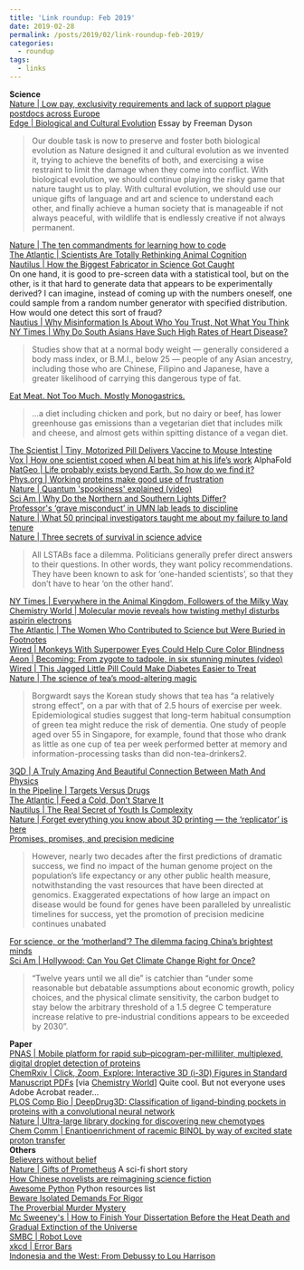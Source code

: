 ```yaml
---
title: 'Link roundup: Feb 2019'
date: 2019-02-28
permalink: /posts/2019/02/link-roundup-feb-2019/
categories:
  - roundup
tags:
  - links
---
```


**Science**  
[Nature \| Low pay, exclusivity requirements and lack of support plague postdocs across Europe](https://www.nature.com/articles/d41586-019-00688-8)  
[Edge \| Biological and Cultural Evolution](https://www.edge.org/conversation/freeman_dyson-biological-and-cultural-evolution) Essay by Freeman Dyson  
>Our double task is now to preserve and foster both biological evolution as Nature designed it and cultural evolution as we invented it, trying to achieve the benefits of both, and exercising a wise restraint to limit the damage when they come into conflict. With biological evolution, we should continue playing the risky game that nature taught us to play. With cultural evolution, we should use our unique gifts of language and art and science to understand each other, and finally achieve a human society that is manageable if not always peaceful, with wildlife that is endlessly creative if not always permanent.
  
[Nature \| The ten commandments for learning how to code](https://www.nature.com/articles/d41586-019-00653-5)  
[The Atlantic \| Scientists Are Totally Rethinking Animal Cognition](https://www.theatlantic.com/magazine/archive/2019/03/what-the-crow-knows/580726/)  
[Nautilus \| How the Biggest Fabricator in Science Got Caught](http://nautil.us/issue/24/Error/how-the-biggest-fabricator-in-science-got-caught)  
On one hand, it is good to pre-screen data with a statistical tool, but on the other, is it that hard to generate data that appears to be experimentally derived? I can imagine, instead of coming up with the numbers oneself, one could sample from a random number generator with specified distribution. How would one detect this sort of fraud?  
[Nautius \| Why Misinformation Is About Who You Trust, Not What You Think](http://nautil.us/issue/69/patterns/why-misinformation-is-about-who-you-trust-not-what-you-think)  
[NY Times \| Why Do South Asians Have Such High Rates of Heart Disease?](https://www.nytimes.com/2019/02/12/well/live/why-do-south-asians-have-such-high-rates-of-heart-disease.html)  
>Studies show that at a normal body weight — generally considered a body mass index, or B.M.I., below 25 — people of any Asian ancestry, including those who are Chinese, Filipino and Japanese, have a greater likelihood of carrying this dangerous type of fat.
  
[Eat Meat. Not Too Much. Mostly Monogastrics.](https://thebreakthrough.org/issues/food/eat-meat-not-too-much)  
>...a diet including chicken and pork, but no dairy or beef, has lower greenhouse gas emissions than a vegetarian diet that includes milk and cheese, and almost gets within spitting distance of a vegan diet.
  
[The Scientist \| Tiny, Motorized Pill Delivers Vaccine to Mouse Intestine](https://www.the-scientist.com/news-opinion/tiny--motorized-pill-delivers-vaccine-to-mouse-intestine-65482)  
[Vox \| How one scientist coped when AI beat him at his life’s work](https://www.vox.com/future-perfect/2019/2/15/18226493/deepmind-alphafold-artificial-intelligence-protein-folding) AlphaFold    
[NatGeo \| Life probably exists beyond Earth. So how do we find it?](https://www.nationalgeographic.com/magazine/2019/03/extraterrestrial-life-probably-exists-how-do-we-search-for-aliens/)  
[Phys.org \| Working proteins make good use of frustration](https://phys.org/news/2019-02-proteins-good-frustration.html)  
[Nature \| Quantum 'spookiness' explained (video)](https://www.nature.com/articles/d41586-019-00312-9)  
[Sci Am \| Why Do the Northern and Southern Lights Differ?](https://www.scientificamerican.com/article/why-do-the-northern-and-southern-lights-differ/)  
[Professor's ‘grave misconduct’ in UMN lab leads to discipline](https://www.mndaily.com/article/2019/02/n-professors-grave-misconduct-in-umn-lab-leads-to-discipline)  
[Nature \| What 50 principal investigators taught me about my failure to land tenure](https://www.nature.com/articles/d41586-019-00560-9)  
[Nature \| Three secrets of survival in science advice](https://www.nature.com/articles/d41586-019-00518-x)  
>All LSTABs face a dilemma. Politicians generally prefer direct answers to their questions. In other words, they want policy recommendations. They have been known to ask for ‘one-handed scientists’, so that they don’t have to hear ‘on the other hand’. 
  
[NY Times \| Everywhere in the Animal Kingdom, Followers of the Milky Way](https://www.nytimes.com/2019/02/11/science/milk-animals-evolution.html)  
[Chemistry World \| Molecular movie reveals how twisting methyl disturbs aspirin electrons](https://www.chemistryworld.com/news/molecular-movie-reveals-how-twisting-methyl-disturbs-aspirin-electrons/3010106.article)  
[The Atlantic \| The Women Who Contributed to Science but Were Buried in Footnotes](https://www.theatlantic.com/science/archive/2019/02/womens-history-in-science-hidden-footnotes/582472/)  
[Wired \| Monkeys With Superpower Eyes Could Help Cure Color Blindness](https://www.wired.com/story/monkeys-with-superpower-eyes-could-help-cure-color-blindness/)  
[Aeon \| Becoming: From zygote to tadpole, in six stunning minutes (video)](https://youtu.be/7Q9VyHJ1l2Q)  
[Wired \| This Jagged Little Pill Could Make Diabetes Easier to Treat](https://www.wired.com/story/needle-carrying-pill-to-replace-injections-for-diabetes/)    
[Nature \| The science of tea’s mood-altering magic](https://www.nature.com/articles/d41586-019-00398-1)  
>Borgwardt says the Korean study shows that tea has “a relatively strong effect”, on a par with that of 2.5 hours of exercise per week. Epidemiological studies suggest that long-term habitual consumption of green tea might reduce the risk of dementia. One study of people aged over 55 in Singapore, for example, found that those who drank as little as one cup of tea per week performed better at memory and information-processing tasks than did non-tea-drinkers2.
  
[3QD \| A Truly Amazing And Beautiful Connection Between Math And Physics](https://www.3quarksdaily.com/3quarksdaily/2019/02/a-truly-amazing-and-beautiful-connection-between-math-and-physics.html)  
[In the Pipeline \| Targets Versus Drugs](https://blogs.sciencemag.org/pipeline/archives/2019/02/05/targets-versus-drugs)  
[The Atlantic \| Feed a Cold, Don’t Starve It](https://www.theatlantic.com/science/archive/2016/09/glucose-inflammation/498965/)  
[Nautilus \| The Real Secret of Youth Is Complexity](http://nautil.us/issue/68/context/the-real-secret-of-youth-is-complexity-rp)  
[Nature \| Forget everything you know about 3D printing — the ‘replicator’ is here](https://www.nature.com/articles/d41586-018-07798-9)  
[Promises, promises, and precision medicine](https://www.jci.org/articles/view/126119)  
>However, nearly two decades after the first predictions of dramatic success, we find no impact of the human genome project on the population’s life expectancy or any other public health measure, notwithstanding the vast resources that have been directed at genomics. Exaggerated expectations of how large an impact on disease would be found for genes have been paralleled by unrealistic timelines for success, yet the promotion of precision medicine continues unabated
  
[For science, or the ‘motherland’? The dilemma facing China’s brightest minds](https://supchina.com/2019/01/30/for-science-or-the-motherland-chinas-brightest-minds/)  
[Sci Am \| Hollywood: Can You Get Climate Change Right for Once?](https://blogs.scientificamerican.com/hot-planet/hollywood-can-you-get-climate-change-right-for-once/)  
> “Twelve years until we all die” is catchier than “under some reasonable but debatable assumptions about economic growth, policy choices, and the physical climate sensitivity, the carbon budget to stay below the arbitrary threshold of a 1.5 degree C temperature increase relative to pre-industrial conditions appears to be exceeded by 2030”.
  
**Paper**  
[PNAS \| Mobile platform for rapid sub–picogram-per-milliliter, multiplexed, digital droplet detection of proteins](https://www.pnas.org/content/early/2019/02/13/1814110116)  
[ChemRxiv \| Click, Zoom, Explore: Interactive 3D (i-3D) Figures in Standard Manuscript PDFs](https://chemrxiv.org/articles/Click_Zoom_Explore_Interactive_3D_i-3D_Figures_in_Standard_Manuscript_PDFs/7701695/1) [via [Chemistry World](https://www.chemistryworld.com/news/pdfs-dragged-into-digital-age-with-3d-interactive-chemical-structures/3010126.article)] Quite cool. But not everyone uses Adobe Acrobat reader...  
[PLOS Comp Bio \| DeepDrug3D: Classification of ligand-binding pockets in proteins with a convolutional neural network](https://journals.plos.org/ploscompbiol/article?id=10.1371/journal.pcbi.1006718)  
[Nature \| Ultra-large library docking for discovering new chemotypes](https://www.nature.com/articles/s41586-019-0917-9)   
[Chem Comm \| Enantioenrichment of racemic BINOL by way of excited state proton transfer](https://pubs.rsc.org/en/Content/ArticleLanding/2019/CC/C8CC07949H#!divAbstract)  
**Others**  
[Believers without belief](https://www.the-tls.co.uk/articles/public/believers-without-belief-religious-fictionalism/)  
[Nature \| Gifts of Prometheus](https://www.nature.com/articles/d41586-019-00618-8) A sci-fi short story  
[How Chinese novelists are reimagining science fiction](https://www.newstatesman.com/chinese-science-fiction-dystopia-liu-cixin-triology)  
[Awesome Python](https://github.com/vinta/awesome-python) Python resources list  
[Beware Isolated Demands For Rigor](https://slatestarcodex.com/2014/08/14/beware-isolated-demands-for-rigor/)  
[The Proverbial Murder Mystery](https://slatestarcodex.com/2019/02/13/the-proverbial-murder-mystery/)  
[Mc Sweeney's \| How to Finish Your Dissertation Before the Heat Death and Gradual Extinction of the Universe](https://www.mcsweeneys.net/articles/how-to-finish-your-dissertation-before-the-heat-death-and-gradual-extinction-of-the-universe)  
[SMBC \| Robot Love](https://www.smbc-comics.com/comic/robot-love-2)  
[xkcd \| Error Bars](https://xkcd.com/2110/)  
[Indonesia and the West: From Debussy to Lou Harrison](https://theamericanscholar.org/indonesia-and-the-west/#.XFzducYRWV6)  



